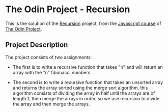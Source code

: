 # The Odin Project - Recursion

This is the solution of the [Recursion](https://www.theodinproject.com/lessons/javascript-recursion) project, from the [Javascript course](https://www.theodinproject.com/paths/full-stack-javascript/courses/javascript) of [The Odin Project](https://www.theodinproject.com/).

## Project Description

The project consists of two assignments:

- The first is to write a recursive function that takes "n" and will return an array with the "n" fibonacci numbers.

- The second is to write a recursive function that takes an unsorted array and returns the array sorted using the merge sort algorithm,
this algorithm consists of dividing the array in half until the arrays are of length 1, then merge the arrays in order, so we use recursion to divide the array and then merge the arrays.